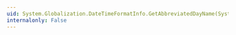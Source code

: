 ```yaml
---
uid: System.Globalization.DateTimeFormatInfo.GetAbbreviatedDayName(System.DayOfWeek)
internalonly: False
---
```

